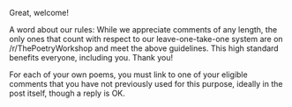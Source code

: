 Great, welcome!

A word about our rules: While we appreciate comments of any length, the only ones that count with respect to our leave-one-take-one system are on /r/ThePoetryWorkshop and meet the above guidelines. This high standard benefits everyone, including you. Thank you!

For each of your own poems, you must link to one of your eligible comments that you have not previously used for this purpose, ideally in the post itself, though a reply is OK.
